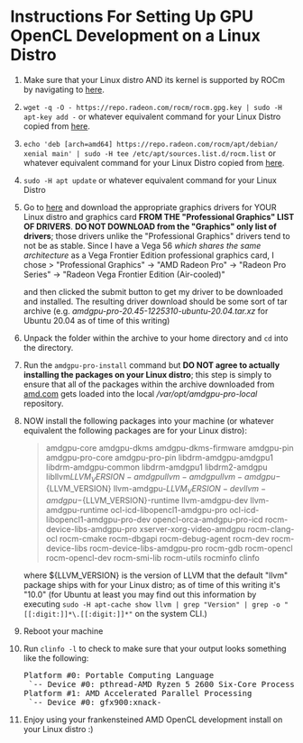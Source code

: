 # Instructions For Setting Up GPU OpenCL Development on a Linux Distro #

1. Make sure that your Linux distro AND its kernel is supported by ROCm by
   navigating to [here](https://github.com/RadeonOpenCompute/ROCm#Supported-Operating-Systems).

2. `wget -q -O - https://repo.radeon.com/rocm/rocm.gpg.key | sudo -H apt-key add -`
     or whatever equivalent command for your Linux Distro copied from
     [here](https://rocmdocs.amd.com/en/latest/Installation_Guide/Installation-Guide.html).

3. `echo 'deb [arch=amd64] https://repo.radeon.com/rocm/apt/debian/ xenial main' | sudo -H tee /etc/apt/sources.list.d/rocm.list`
     or whatever equivalent command for your Linux Distro copied from
     [here](https://rocmdocs.amd.com/en/latest/Installation_Guide/Installation-Guide.html).

4. `sudo -H apt update` or whatever equivalent command for your Linux Distro

5. Go to [here](https://www.amd.com/en/support) and download the appropriate graphics drivers for YOUR Linux distro
    and graphics card **FROM THE "Professional Graphics" LIST OF DRIVERS**. **DO NOT DOWNLOAD
    from the "Graphics" only list of drivers**; those drivers unlike the "Professional Graphics"
    drivers tend to not be as stable. Since I have a Vega 56 *which shares the same architecture*
    as a Vega Frontier Edition professional graphics card, I chose > "Professional Graphics" ->
    "AMD Radeon Pro" -> "Radeon Pro Series" -> "Radeon Vega Frontier Edition (Air-cooled)"

    and then clicked the submit button to get my driver to be downloaded and
    installed.  The resulting driver download should be some sort of tar archive
    (e.g. *amdgpu-pro-20.45-1225310-ubuntu-20.04.tar.xz* for Ubuntu 20.04 as of time of
     this writing)

6. Unpack the folder within the archive to your home directory and `cd` into the directory.

7. Run the `amdgpu-pro-install` command but **DO NOT agree to actually installing the
    packages on your Linux distro**; this step is simply to ensure that all of
    the packages within the archive downloaded from [amd.com](amd.com) gets loaded into the
    local */var/opt/amdgpu-pro-local* repository.

8. NOW install the following packages into your machine (or whatever equivalent the
    following packages are for your Linux distro):
   > amdgpu-core amdgpu-dkms amdgpu-dkms-firmware amdgpu-pin amdgpu-pro-core amdgpu-pro-pin
   > libdrm-amdgpu-amdgpu1 libdrm-amdgpu-common libdrm-amdgpu1 libdrm2-amdgpu libllvm${LLVM_VERSION}-amdgpu
   > llvm-amdgpu llvm-amdgpu-${LLVM_VERSION} llvm-amdgpu-${LLVM_VERSION}-dev
   > llvm-amdgpu-${LLVM_VERSION}-runtime llvm-amdgpu-dev llvm-amdgpu-runtime ocl-icd-libopencl1-amdgpu-pro
   > ocl-icd-libopencl1-amdgpu-pro-dev opencl-orca-amdgpu-pro-icd rocm-device-libs-amdgpu-pro
   > xserver-xorg-video-amdgpu rocm-clang-ocl rocm-cmake rocm-dbgapi rocm-debug-agent rocm-dev
   > rocm-device-libs rocm-device-libs-amdgpu-pro rocm-gdb rocm-opencl rocm-opencl-dev rocm-smi-lib
   > rocm-utils rocminfo clinfo

   where ${LLVM_VERSION} is the version of LLVM that the default "llvm" package ships with
   for your Linux distro; as of time of this writing it's "10.0" (for Ubuntu at least
   you may find out this information by executing `sudo -H apt-cache show llvm | grep "Version" | grep -o "[[:digit:]]*\.[[:digit:]]*"` on the
   system CLI.)

9. Reboot your machine

10. Run `clinfo -l` to check to make sure that your output looks something like the following:
    <pre>
    Platform #0: Portable Computing Language
     `-- Device #0: pthread-AMD Ryzen 5 2600 Six-Core Processor
    Platform #1: AMD Accelerated Parallel Processing
     `-- Device #0: gfx900:xnack-
    </pre>

11. Enjoy using your frankensteined AMD OpenCL development install on your Linux distro :)

